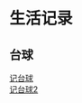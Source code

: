 # 生活记录

## 台球
[记台球](https://github.com/vbbbg/record/issues/1)  
[记台球2](https://github.com/vbbbg/record/issues/2)